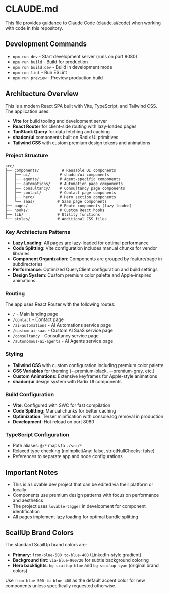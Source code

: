 # CLAUDE.md

This file provides guidance to Claude Code (claude.ai/code) when working with code in this repository.

## Development Commands

- `npm run dev` - Start development server (runs on port 8080)
- `npm run build` - Build for production 
- `npm run build:dev` - Build in development mode
- `npm run lint` - Run ESLint
- `npm run preview` - Preview production build

## Architecture Overview

This is a modern React SPA built with Vite, TypeScript, and Tailwind CSS. The application uses:

- **Vite** for build tooling and development server
- **React Router** for client-side routing with lazy-loaded pages
- **TanStack Query** for data fetching and caching
- **shadcn/ui** components built on Radix UI primitives
- **Tailwind CSS** with custom premium design tokens and animations

### Project Structure

```
src/
├── components/          # Reusable UI components
│   ├── ui/             # shadcn/ui components
│   ├── agents/         # Agent-specific components
│   ├── automations/    # Automation page components
│   ├── consultancy/    # Consultancy page components
│   ├── contact/        # Contact page components
│   ├── hero/           # Hero section components
│   └── saas/          # SaaS page components
├── pages/              # Route components (lazy loaded)
├── hooks/              # Custom React hooks
├── lib/               # Utility functions
└── styles/            # Additional CSS files
```

### Key Architecture Patterns

- **Lazy Loading**: All pages are lazy-loaded for optimal performance
- **Code Splitting**: Vite configuration includes manual chunks for vendor libraries
- **Component Organization**: Components are grouped by feature/page in subdirectories
- **Performance**: Optimized QueryClient configuration and build settings
- **Design System**: Custom premium color palette and Apple-inspired animations

### Routing

The app uses React Router with the following routes:
- `/` - Main landing page
- `/contact` - Contact page
- `/ai-automations` - AI Automations service page
- `/custom-ai-saas` - Custom AI SaaS service page
- `/consultancy` - Consultancy service page
- `/autonomous-ai-agents` - AI Agents service page

### Styling

- **Tailwind CSS** with custom configuration including premium color palette
- **CSS Variables** for theming (--premium-black, --premium-gray, etc.)
- **Custom Animations**: Extensive keyframes for Apple-style animations
- **shadcn/ui** design system with Radix UI components

### Build Configuration

- **Vite**: Configured with SWC for fast compilation
- **Code Splitting**: Manual chunks for better caching
- **Optimization**: Terser minification with console.log removal in production
- **Development**: Hot reload on port 8080

### TypeScript Configuration

- Path aliases: `@/*` maps to `./src/*`
- Relaxed type checking (noImplicitAny: false, strictNullChecks: false)
- References to separate app and node configurations

## Important Notes

- This is a Lovable.dev project that can be edited via their platform or locally
- Components use premium design patterns with focus on performance and aesthetics
- The project uses `lovable-tagger` in development for component identification
- All pages implement lazy loading for optimal bundle splitting

## ScailUp Brand Colors

The standard ScailUp brand colors are:
- **Primary**: `from-blue-500 to-blue-400` (LinkedIn-style gradient)
- **Background tint**: `via-blue-900/20` for subtle background coloring
- **Hero backlights**: `bg-scailup-blue` and `bg-scailup-cyan` (original brand colors)

Use `from-blue-500 to-blue-400` as the default accent color for new components unless specifically requested otherwise.